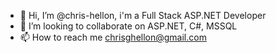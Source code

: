 - 👋 Hi, I’m @chris-hellon, i'm a Full Stack ASP.NET Developer
- 💞️ I’m looking to collaborate on ASP.NET, C#, MSSQL
- 📫 How to reach me chrisghellon@gmail.com

<!---
chris-hellon/chris-hellon is a ✨ special ✨ repository because its `README.md` (this file) appears on your GitHub profile.
You can click the Preview link to take a look at your changes.
--->
